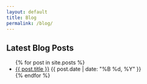 ```yaml
---
layout: default
title: Blog
permalink: /blog/
---
```


<section class="blog__list">
  <div class="site__container">
    <h2 class="blog__title">Latest Blog Posts</h2>
    <ul class="blog__posts">
      {% for post in site.posts %}
        <li class="blog__post">
          <a class="blog__link" href="{{ post.url }}">{{ post.title }}</a>
          <time class="blog__date">{{ post.date | date: "%B %d, %Y" }}</time>
        </li>
      {% endfor %}
    </ul>
  </div>
</section>
